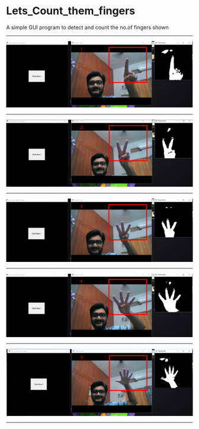 # Lets_Count_them_fingers

A simple GUI program to detect and count the no.of fingers shown

---------------------------------------------------------------------------------------------------------------------------------------

![](fingers_pics/1.png)

----------------------------------------------------------------------------------------------------------------------------------------

![](fingers_pics/2.png)

----------------------------------------------------------------------------------------------------------------------------------------

![](fingers_pics/3.png)

----------------------------------------------------------------------------------------------------------------------------------------

![](fingers_pics/4.png)

----------------------------------------------------------------------------------------------------------------------------------------

![](fingers_pics/5.png)

----------------------------------------------------------------------------------------------------------------------------------------




















